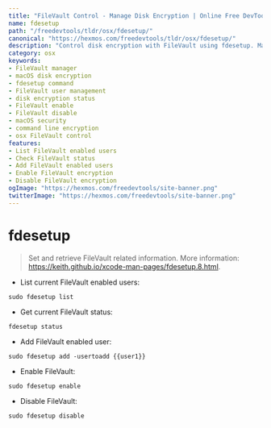 ```yaml
---
title: "FileVault Control - Manage Disk Encryption | Online Free DevTools by Hexmos"
name: fdesetup
path: "/freedevtools/tldr/osx/fdesetup/"
canonical: "https://hexmos.com/freedevtools/tldr/osx/fdesetup/"
description: "Control disk encryption with FileVault using fdesetup. Manage FileVault users, enable/disable encryption, and check the current status. Free online tool, no registration required."
category: osx
keywords:
- FileVault manager
- macOS disk encryption
- fdesetup command
- FileVault user management
- disk encryption status
- FileVault enable
- FileVault disable
- macOS security
- command line encryption
- osx FileVault control
features:
- List FileVault enabled users
- Check FileVault status
- Add FileVault enabled users
- Enable FileVault encryption
- Disable FileVault encryption
ogImage: "https://hexmos.com/freedevtools/site-banner.png"
twitterImage: "https://hexmos.com/freedevtools/site-banner.png"
---
```


# fdesetup

> Set and retrieve FileVault related information.
> More information: <https://keith.github.io/xcode-man-pages/fdesetup.8.html>.

- List current FileVault enabled users:

`sudo fdesetup list`

- Get current FileVault status:

`fdesetup status`

- Add FileVault enabled user:

`sudo fdesetup add -usertoadd {{user1}}`

- Enable FileVault:

`sudo fdesetup enable`

- Disable FileVault:

`sudo fdesetup disable`
